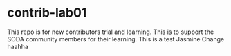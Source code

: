 # contrib-lab01
This repo is for new contributors trial and learning. This is to support the SODA community members for their learning.
This is a test Jasmine
Change
haahha